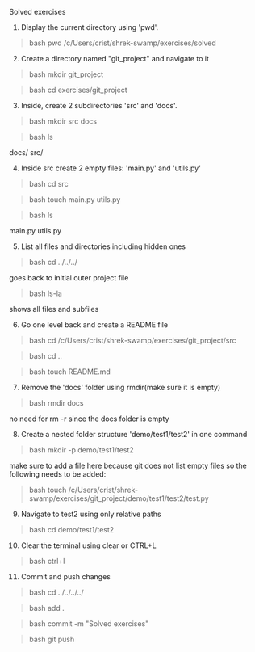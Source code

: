 Solved exercises
1. Display the current directory using 'pwd'.
>bash
pwd /c/Users/crist/shrek-swamp/exercises/solved
2. Create a directory named "git_project" and navigate to it
>bash mkdir git_project

>bash cd exercises/git_project
3. Inside, create 2 subdirectories 'src' and 'docs'.
>bash  mkdir src docs

>bash  ls

docs/  src/

4. Inside src create 2 empty files: 'main.py' and 'utils.py'
>bash cd src

>bash touch main.py utils.py

>bash ls 

main.py utils.py

5. List all files and directories including hidden ones
>bash cd ../../../

goes back to initial outer project file
>bash ls-la

shows all files and subfiles

6. Go one level back and create a README file
>bash cd /c/Users/crist/shrek-swamp/exercises/git_project/src

>bash cd ..

>bash touch README.md

7. Remove the 'docs' folder using rmdir(make sure it is empty)
>bash rmdir docs

no need for rm -r since the docs folder is empty

8. Create a nested folder structure 'demo/test1/test2' in one command
>bash mkdir -p demo/test1/test2

make sure to add a file here because git does not list empty files so the following needs to be added:
>bash touch /c/Users/crist/shrek-swamp/exercises/git_project/demo/test1/test2/test.py

9. Navigate to test2 using only relative paths
>bash cd demo/test1/test2

10. Clear the terminal using clear or CTRL+L
>bash ctrl+l

11. Commit and push changes
>bash cd ../../../../

>bash add .

>bash commit -m "Solved exercises"

>bash git push